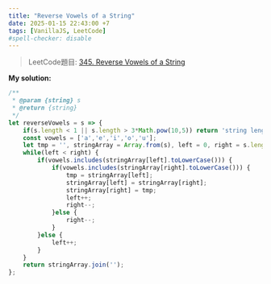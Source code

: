 ```yaml
---
title: "Reverse Vowels of a String"
date: 2025-01-15 22:43:00 +7
tags: [VanillaJS, LeetCode]
#spell-checker: disable
---
```


> LeetCode題目: [345. Reverse Vowels of a String](https://leetcode.com/problems/reverse-vowels-of-a-string/description/?envType=study-plan-v2&envId=leetcode-75)

**My solution:**
```js
/**
 * @param {string} s
 * @return {string}
 */
let reverseVowels = s => {
    if(s.length < 1 || s.length > 3*Math.pow(10,5)) return 'string length has error';
    const vowels = ['a','e','i','o','u'];
    let tmp = '', stringArray = Array.from(s), left = 0, right = s.length - 1;
    while(left < right) {
        if(vowels.includes(stringArray[left].toLowerCase())) {
            if(vowels.includes(stringArray[right].toLowerCase())) {
                tmp = stringArray[left];
                stringArray[left] = stringArray[right];
                stringArray[right] = tmp;
                left++;
                right--;
            }else {
                right--;
            }
        }else {
            left++;
        }
    }
    return stringArray.join('');
};
```
